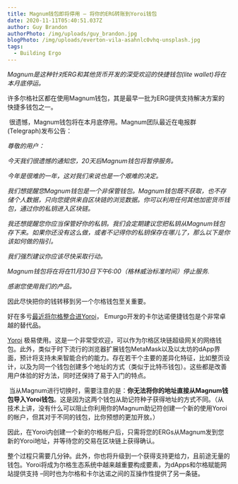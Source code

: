 ```yaml
---
title: Magnum钱包即将停用 – 将你的ERG转账到Yoroi钱包
date: 2020-11-11T05:40:51.037Z
author: Guy Brandon
authorPhoto: /img/uploads/guy_brandon.jpg
blogPhoto: /img/uploads/everton-vila-asahnlc0vhq-unsplash.jpg
tags:
  - Building Ergo
---
```

<!--StartFragment-->

*Magnum是这种针对ERG和其他货币开发的深受欢迎的快捷钱包(lite wallet)将在本月底停运。*

许多尔格社区都在使用Magnum钱包，其是最早一批为ERG提供支持解决方案的快捷多钱包之一。

 很遗憾，Magnum钱包将在本月底停用。Magnum团队最近在电报群(Telegraph)发布公告：

*尊敬的用户：*

*今天我们很遗憾的通知您，20天后Magnum钱包将暂停服务。*

*今年是很难的一年，这对我们来说也是一个艰难的决定。*

*我们想提醒您Magnum钱包是一个非保管钱包。Magnum钱包既不获取，也不存储个人数据，只向您提供来自区块链的浏览数据。你可以利用任何其他加密货币钱包，通过你的私钥进入区块链。*

*我还想提醒您你应当保管好你的私钥。我们会定期建议您把私钥从Magnum钱包存下来。如果你还没有这么做，或者不记得你的私钥保存在哪儿了，那么以下是你该如何做的指引。*

*我们强烈建议你应该尽快采取行动。*

*Magnum钱包将在将在11月30日下午6:00（格林威治标准时间）停止服务.*

*感谢您使用我们的产品。*

因此尽快把你的钱转移到另一个尔格钱包至关重要。

好在多亏[最近将尔格整合进Yoroi](https://ergoplatform.org/en/blog/2020-10-09-yoroi-your-gateway-to-ergo-dapps/)， Emurgo开发的卡尔达诺便捷钱包是个非常卓越的替代品。

[Yoroi](https://yoroi-wallet.com/#/) 极易使用。这是一个非常受欢迎，可以作为尔格区块链超级网关的网络钱包。此外，类似于时下流行的浏览器扩展钱包MetaMask以及以太坊的dApp界面，预计将支持未来智能合约的能力。存在若干个主要的差异化特征，比如整页设计，以及为同一个钱包创建多个地址的方式（类似于比特币钱包）。这些都是改善用户体验的好方法，同时还保持了易于入门的特点。

 当从Magnum进行切换时，需要注意的是：**你无法将你的地址直接从Magnum钱包导入Yoroi钱包**。这是因为这两个钱包从助记符种子获得地址的方式不同。（从技术上讲，没有什么可以阻止你利用你的Magnum助记符创建一个新的使用Yoroi的帐户，但其对于不同的钱包，比你预想的更加开放。）

因此，在Yoroi内创建一个新的尔格帐户后，只需将您的ERGs从Magnum发到您新的Yoroi地址，并等待您的交易在区块链上获得确认。

整个过程只需要几分钟。此外，你也将升级到一个获得支持更给力，且前途无量的钱包。Yoroi将成为尔格生态系统中越来越重要构成要素，为dApps和尔格赋能网站提供支持 –同时也为尔格和卡尔达诺之间的互操作性提供了另一条链。

<!--EndFragment-->